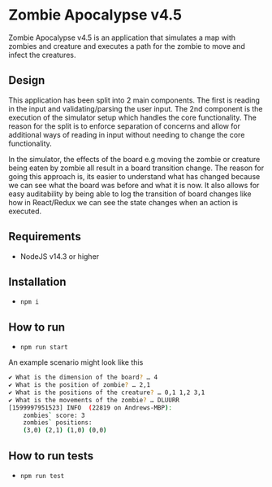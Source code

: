 # Zombie Apocalypse v4.5

Zombie Apocalypse v4.5 is an application that simulates a map with
zombies and creature and executes a path for the zombie to move and infect the creatures.

## Design

This application has been split into 2 main components. The first is reading in the input and validating/parsing the user input. The 2nd component is the execution of the simulator setup which handles the core functionality. The reason for the split is to enforce separation of concerns and allow for additional ways of reading in input without needing to change the core functionality.

In the simulator, the effects of the board e.g moving the zombie or creature being eaten by zombie all result in a board transition change. The reason for going this approach is, its easier to understand what has changed because we can see what the board was before and what it is now. It also allows for easy auditability by being able to log the transition of board changes like how in React/Redux we can see the state changes when an action is executed.

## Requirements

- NodeJS v14.3 or higher

## Installation

- `npm i`

## How to run

- `npm run start`

An example scenario might look like this

```bash
✔ What is the dimension of the board? … 4
✔ What is the position of zombie? … 2,1
✔ What is the positions of the creature? … 0,1 1,2 3,1
✔ What is the movements of the zombie? … DLUURR
[1599997951523] INFO  (22819 on Andrews-MBP):
    zombies` score: 3
    zombies` positions:
    (3,0) (2,1) (1,0) (0,0)
```

## How to run tests

- `npm run test`
